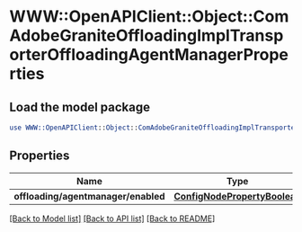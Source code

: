 # WWW::OpenAPIClient::Object::ComAdobeGraniteOffloadingImplTransporterOffloadingAgentManagerProperties

## Load the model package
```perl
use WWW::OpenAPIClient::Object::ComAdobeGraniteOffloadingImplTransporterOffloadingAgentManagerProperties;
```

## Properties
Name | Type | Description | Notes
------------ | ------------- | ------------- | -------------
**offloading/agentmanager/enabled** | [**ConfigNodePropertyBoolean**](ConfigNodePropertyBoolean.md) |  | [optional] 

[[Back to Model list]](../README.md#documentation-for-models) [[Back to API list]](../README.md#documentation-for-api-endpoints) [[Back to README]](../README.md)


